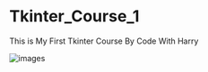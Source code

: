 # Tkinter_Course_1
This is My First Tkinter Course By Code With Harry


![images](https://user-images.githubusercontent.com/73696489/120917948-c2accb00-c666-11eb-9744-a98993ec08a7.jpg)
